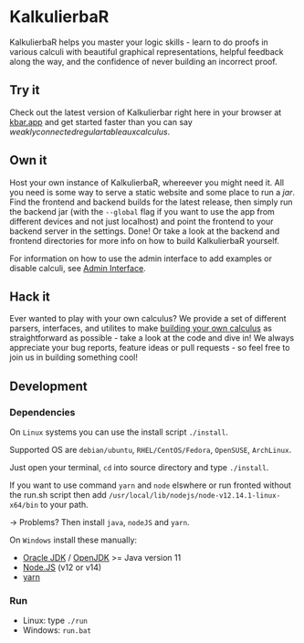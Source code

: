 # KalkulierbaR

KalkulierbaR helps you master your logic skills - learn to do proofs in various calculi with beautiful graphical
representations, helpful feedback along the way, and the confidence of never building an incorrect proof.

## Try it

Check out the latest version of Kalkulierbar right here in your browser at [kbar.app](https://kbar.app) and get started
faster than you can say _weaklyconnectedregulartableauxcalculus_.

## Own it

Host your own instance of KalkulierbaR, whereever you might need it. All you need is some way to serve a static website
and some place to run a _jar_. Find the frontend and backend builds for the latest release, then simply run the backend
jar (with the `--global` flag if you want to use the app from different devices and not just localhost) and point the
frontend to your backend server in the settings. Done!
Or take a look at the backend and frontend directories for more info on how to build KalkulierbaR yourself.

For information on how to use the admin interface to add examples or disable calculi,
see [Admin Interface](./backend/docs/AdminInterface.md).

## Hack it

Ever wanted to play with your own calculus? We provide a set of different parsers, interfaces, and utilites to
make [building your own calculus](./backend/docs/ImplementingACalculus.md) as straightforward as possible - take a look
at the code and dive in!
We always appreciate your bug reports, feature ideas or pull requests - so feel free to join us in building something
cool!

## Development

### Dependencies

On `Linux` systems you can use the install script `./install`.

Supported OS are `debian/ubuntu`, `RHEL/CentOS/Fedora`, `OpenSUSE`, `ArchLinux`.

Just open your terminal, `cd` into source directory and type `./install`.

If you want to use command `yarn` and `node` elswhere or run fronted without the run.sh script then
add `/usr/local/lib/nodejs/node-v12.14.1-linux-x64/bin` to your path.

-> Problems? Then install `java`, `nodeJS` and `yarn`.

On `Windows` install these manually:

- [Oracle JDK](https://www.oracle.com/java/technologies/javase-downloads.html)
  / [OpenJDK](https://openjdk.java.net/install/index.html) >= Java version 11
- [Node.JS](https://nodejs.org/en/download/) (v12 or v14)
- [yarn](https://yarnpkg.com/getting-started/install)

### Run

- Linux: type `./run`
- Windows: `run.bat`
